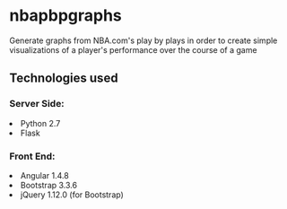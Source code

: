 <h1>nbapbpgraphs</h1>
<p>Generate graphs from NBA.com's play by plays in order to create simple visualizations of a player's performance over the course of a game</p>
<h2>Technologies used</h2>
<h3>Server Side:</h3>
<li>Python 2.7</li>
<li>Flask</li>
<h3>Front End:</h3>
<li>Angular 1.4.8</li>
<li>Bootstrap 3.3.6</li>
<li>jQuery 1.12.0 (for Bootstrap)</li>
